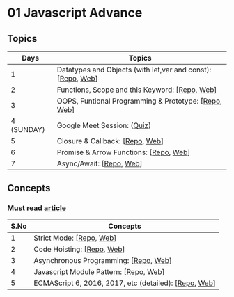 # 01 Javascript Advance

## Topics

| Days       | Topics                                                                                                                                                                                                                                      |
| ---------- | ------------------------------------------------------------------------------------------------------------------------------------------------------------------------------------------------------------------------------------------- |
| 1          | Datatypes and Objects (with let,var and const): [[Repo](https://github.com/iampavangandhi/TheNodeCourse/tree/master/01%20Javascript%20Advance/Day1), [Web](https://iampavangandhi.github.io/TheNodeCourse/01%20Javascript%20Advance/Day1/)] |
| 2          | Functions, Scope and this Keyword: [[Repo](https://github.com/iampavangandhi/TheNodeCourse/tree/master/01%20Javascript%20Advance/Day2), [Web](https://iampavangandhi.github.io/TheNodeCourse/01%20Javascript%20Advance/Day2/)]              |
| 3          | OOPS, Funtional Programming & Prototype: [[Repo](https://github.com/iampavangandhi/TheNodeCourse/tree/master/01%20Javascript%20Advance/Day3), [Web](https://iampavangandhi.github.io/TheNodeCourse/01%20Javascript%20Advance/Day3/)]        |
| 4 (SUNDAY) | Google Meet Session: ([Quiz](https://docs.google.com/forms/d/e/1FAIpQLSfY8-btVxN8-lKEH4lw5k8z2NpnuwvazRPRXg7XtqoD4CviUg/viewform))                                                                                                          |
| 5          | Closure & Callback: [[Repo](https://github.com/iampavangandhi/TheNodeCourse/tree/master/01%20Javascript%20Advance/Day5), [Web](https://iampavangandhi.github.io/TheNodeCourse/01%20Javascript%20Advance/Day5/)]                             |
| 6          | Promise & Arrow Functions: [[Repo](https://github.com/iampavangandhi/TheNodeCourse/tree/master/01%20Javascript%20Advance/Day6), [Web](https://iampavangandhi.github.io/TheNodeCourse/01%20Javascript%20Advance/Day6/)]                      |
| 7          | Async/Await: [[Repo](https://github.com/iampavangandhi/TheNodeCourse/tree/master/01%20Javascript%20Advance/Day7), [Web](https://iampavangandhi.github.io/TheNodeCourse/01%20Javascript%20Advance/Day7/)]                                    |

## Concepts

### Must read [article](https://medium.com/@madasamy/15-javascript-concepts-that-every-nodejs-programmer-must-to-know-6894f5157cb7)

| S.No | Concepts                                                                                                                                                                                                                                  |
| ---- | ----------------------------------------------------------------------------------------------------------------------------------------------------------------------------------------------------------------------------------------- |
| 1    | Strict Mode: [[Repo](https://github.com/iampavangandhi/TheNodeCourse/tree/master/01%20Javascript%20Advance/Topic1), [Web](https://iampavangandhi.github.io/TheNodeCourse/01%20Javascript%20Advance/Topic1/)]                              |
| 2    | Code Hoisting: [[Repo](https://github.com/iampavangandhi/TheNodeCourse/tree/master/01%20Javascript%20Advance/Topic2), [Web](https://iampavangandhi.github.io/TheNodeCourse/01%20Javascript%20Advance/Topic2/)]                            |
| 3    | Asynchronous Programming: [[Repo](https://github.com/iampavangandhi/TheNodeCourse/tree/master/01%20Javascript%20Advance/Topic3), [Web](https://iampavangandhi.github.io/TheNodeCourse/01%20Javascript%20Advance/Topic3/)]                 |
| 4    | Javascript Module Pattern: [[Repo](https://github.com/iampavangandhi/TheNodeCourse/tree/master/01%20Javascript%20Advance/Topic4), [Web](https://iampavangandhi.github.io/TheNodeCourse/01%20Javascript%20Advance/Topic4/)]                |
| 5    | ECMAScript 6, 2016, 2017, etc (detailed): [[Repo](https://github.com/iampavangandhi/TheNodeCourse/tree/master/01%20Javascript%20Advance/Topic5), [Web](https://iampavangandhi.github.io/TheNodeCourse/01%20Javascript%20Advance/Topic5/)] |
